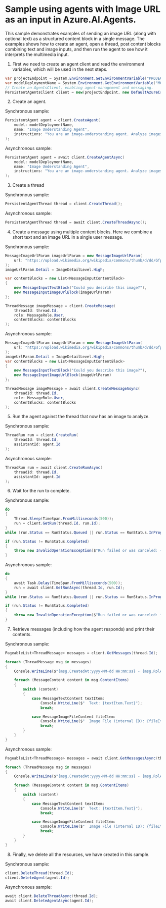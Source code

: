 # Sample using agents with Image URL as an input in Azure.AI.Agents.

This sample demonstrates examples of sending an image URL (along with optional text) as a structured content block in a single message. The examples shows how to create an agent, open a thread,  post content blocks combining text and image inputs, and then run the agent to see how it interprets the multimedia input.

1. First we need to create an agent client and read the environment variables, which will be used in the next steps.

```C# Snippet:AgentImageUrlInMessageCreateClient
var projectEndpoint = System.Environment.GetEnvironmentVariable("PROJECT_ENDPOINT");
var modelDeploymentName = System.Environment.GetEnvironmentVariable("MODEL_DEPLOYMENT_NAME");
// Create an AgentsClient, enabling agent-management and messaging.
PersistentAgentsClient client = new(projectEndpoint, new DefaultAzureCredential());
```

2. Create an agent.

Synchronous sample:
```C# Snippet:AgentImageUrlInMessageCreateAgent_Sync
PersistentAgent agent = client.CreateAgent(
    model: modelDeploymentName,
    name: "Image Understanding Agent",
    instructions: "You are an image-understanding agent. Analyze images and provide textual descriptions."
);
```

Asynchronous sample:
```C# Snippet:AgentImageUrlInMessageCreateAgent
PersistentAgent agent = await client.CreateAgentAsync(
    model: modelDeploymentName,
    name: "Image Understanding Agent",
    instructions: "You are an image-understanding agent. Analyze images and provide textual descriptions."
);
```

3. Create a thread

Synchronous sample:
```C# Snippet:AgentImageUrlInMessageCreateThread_Sync
PersistentAgentThread thread = client.CreateThread();
```

Asynchronous sample:
```C# Snippet:AgentImageUrlInMessageCreateThread
PersistentAgentThread thread = await client.CreateThreadAsync();
```

4. Create a message using multiple content blocks. Here we combine a short text and an image URL in a single user message.

Synchronous sample:
```C# Snippet:AgentImageUrlInMessageCreateMessage_Sync
MessageImageUrlParam imageUrlParam = new MessageImageUrlParam(
    url: "https://upload.wikimedia.org/wikipedia/commons/thumb/d/dd/Gfp-wisconsin-madison-the-nature-boardwalk.jpg/2560px-Gfp-wisconsin-madison-the-nature-boardwalk.jpg"
);
imageUrlParam.Detail = ImageDetailLevel.High;

var contentBlocks = new List<MessageInputContentBlock>
{
    new MessageInputTextBlock("Could you describe this image?"),
    new MessageInputImageUrlBlock(imageUrlParam)
};

ThreadMessage imageMessage = client.CreateMessage(
    threadId: thread.Id,
    role: MessageRole.User,
    contentBlocks: contentBlocks
);
```

Asynchronous sample:
```C# Snippet:AgentImageUrlInMessageCreateMessage
MessageImageUrlParam imageUrlParam = new MessageImageUrlParam(
    url: "https://upload.wikimedia.org/wikipedia/commons/thumb/d/dd/Gfp-wisconsin-madison-the-nature-boardwalk.jpg/2560px-Gfp-wisconsin-madison-the-nature-boardwalk.jpg"
);
imageUrlParam.Detail = ImageDetailLevel.High;
var contentBlocks = new List<MessageInputContentBlock>
{
    new MessageInputTextBlock("Could you describe this image?"),
    new MessageInputImageUrlBlock(imageUrlParam)
};

ThreadMessage imageMessage = await client.CreateMessageAsync(
    threadId: thread.Id,
    role: MessageRole.User,
    contentBlocks: contentBlocks
);
```

5. Run the agent against the thread that now has an image to analyze.

Synchronous sample:
```C# Snippet:AgentImageUrlInMessageCreateRun_Sync
ThreadRun run = client.CreateRun(
    threadId: thread.Id,
    assistantId: agent.Id
);
```

Asynchronous sample:
```C# Snippet:AgentImageUrlInMessageCreateRun
ThreadRun run = await client.CreateRunAsync(
    threadId: thread.Id,
    assistantId: agent.Id
);
```

6. Wait for the run to complete.


Synchronous sample:
```C# Snippet:AgentImageUrlInMessageWaitForRun_Sync
do
{
    Thread.Sleep(TimeSpan.FromMilliseconds(500));
    run = client.GetRun(thread.Id, run.Id);
}
while (run.Status == RunStatus.Queued || run.Status == RunStatus.InProgress);

if (run.Status != RunStatus.Completed)
{
    throw new InvalidOperationException($"Run failed or was canceled: {run.LastError?.Message}");
}
```

Asynchronous sample:
```C# Snippet:AgentImageUrlInMessageWaitForRun
do
{
    await Task.Delay(TimeSpan.FromMilliseconds(500));
    run = await client.GetRunAsync(thread.Id, run.Id);
}
while (run.Status == RunStatus.Queued || run.Status == RunStatus.InProgress);

if (run.Status != RunStatus.Completed)
{
    throw new InvalidOperationException($"Run failed or was canceled: {run.LastError?.Message}");
}
```

7. Retrieve messages (including how the agent responds) and print their contents.

Synchronous sample:
```C# Snippet:AgentImageUrlInMessageReview_Sync
PageableList<ThreadMessage> messages = client.GetMessages(thread.Id);

foreach (ThreadMessage msg in messages)
{
    Console.WriteLine($"{msg.CreatedAt:yyyy-MM-dd HH:mm:ss} - {msg.Role,10}:");

    foreach (MessageContent content in msg.ContentItems)
    {
        switch (content)
        {
            case MessageTextContent textItem:
                Console.WriteLine($"  Text: {textItem.Text}");
                break;

            case MessageImageFileContent fileItem:
                Console.WriteLine($"  Image File (internal ID): {fileItem.FileId}");
                break;
        }
    }
}
```

Asynchronous sample:
```C# Snippet:AgentImageUrlInMessageReview
PageableList<ThreadMessage> messages = await client.GetMessagesAsync(thread.Id);

foreach (ThreadMessage msg in messages)
{
    Console.WriteLine($"{msg.CreatedAt:yyyy-MM-dd HH:mm:ss} - {msg.Role,10}:");

    foreach (MessageContent content in msg.ContentItems)
    {
        switch (content)
        {
            case MessageTextContent textItem:
                Console.WriteLine($"  Text: {textItem.Text}");
                break;

            case MessageImageFileContent fileItem:
                Console.WriteLine($"  Image File (internal ID): {fileItem.FileId}");
                break;
        }
    }
}
```

8. Finally, we delete all the resources, we have created in this sample.

Synchronous sample:
```C# Snippet:AgentImageUrlInMessageCleanup_Sync
client.DeleteThread(thread.Id);
client.DeleteAgent(agent.Id);
```

Asynchronous sample:
```C# Snippet:AgentImageUrlInMessageCleanup
await client.DeleteThreadAsync(thread.Id);
await client.DeleteAgentAsync(agent.Id);
```
